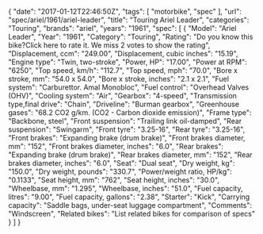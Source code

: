 {
    "date": "2017-01-12T22:46:50Z",
    "tags": [
        "motorbike",
        "spec"
    ],
    "url": "spec\/ariel\/1961\/ariel-leader",
    "title": "Touring Ariel Leader",
    "categories": "Touring",
    "brands": "ariel",
    "years": "1961",
    "spec": [
        {
            "Model": "Ariel Leader",
            "Year": "1961",
            "Category": "Touring",
            "Rating": "Do you know this bike?Click here to rate it. We miss 2 votes to show the rating",
            "Displacement, ccm": "249.00",
            "Displacement, cubic inches": "15.19",
            "Engine type": "Twin, two-stroke",
            "Power, HP": "17.00",
            "Power at RPM": "6250",
            "Top speed, km\/h": "112.7",
            "Top speed, mph": "70.0",
            "Bore x stroke, mm": "54.0 x 54.0",
            "Bore x stroke, inches": "2.1 x 2.1",
            "Fuel system": "Carburettor. Amal Monobloc",
            "Fuel control": "Overhead Valves (OHV)",
            "Cooling system": "Air",
            "Gearbox": "4-speed",
            "Transmission type,final drive": "Chain",
            "Driveline": "Burman gearbox",
            "Greenhouse gases": "68.2 CO2 g\/km. (CO2 - Carbon dioxide emission)",
            "Frame type": "Backbone, steel",
            "Front suspension": "Trailing link oil-damped",
            "Rear suspension": "Swingarm",
            "Front tyre": "3.25-16",
            "Rear tyre": "3.25-16",
            "Front brakes": "Expanding brake (drum brake)",
            "Front brakes diameter, mm": "152",
            "Front brakes diameter, inches": "6.0",
            "Rear brakes": "Expanding brake (drum brake)",
            "Rear brakes diameter, mm": "152",
            "Rear brakes diameter, inches": "6.0",
            "Seat": "Dual seat",
            "Dry weight, kg": "150.0",
            "Dry weight, pounds": "330.7",
            "Power\/weight ratio, HP\/kg": "0.1133",
            "Seat height, mm": "762",
            "Seat height, inches": "30.0",
            "Wheelbase, mm": "1.295",
            "Wheelbase, inches": "51.0",
            "Fuel capacity, litres": "9.00",
            "Fuel capacity, gallons": "2.38",
            "Starter": "Kick",
            "Carrying capacity": "Saddle bags, under-seat luggage compartment",
            "Comments": "Windscreen",
            "Related bikes": "List related bikes for comparison of specs"
        }
    ]
}